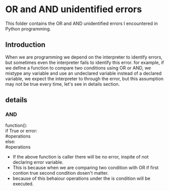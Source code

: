 # OR and AND unidentified errors
This folder contains the OR and AND unidentified errors I encountered in Python programming.

## Introduction
When we are programming we depend on the interpreter to identify errors, but sometimes even the interpreter fails to identify this error. for example, if we define a function to compare two conditions using OR or AND, we mistype any variable and use an undeclared variable instead of a declared variable, we expect the interpreter to through the error, but this assumption may not be true every time, let's see in details section.

## details 

### AND
function():<br>
  if True or error:<br>
    #operations<br>
  else:<br>
    #operations<br>

* If the above function is caller there will be no error, inspite of not declaring error variable. 
* This is because when we are comparing two condition with OR if first contion true second condition dosen't matter.
* because of this behaiour operations under the is condition will be executed.



